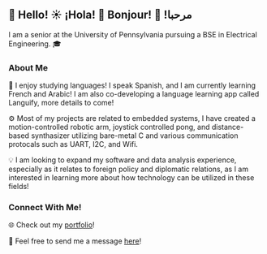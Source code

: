 ## 🗽 Hello! ☀️ ¡Hola! 🥐 Bonjour! 🌙 !مرحبا 

I am a senior at the University of Pennsylvania pursuing a BSE in Electrical Engineering. 🎓

### About Me

🔡 I enjoy studying languages! I speak Spanish, and I am currently learning French and Arabic! I am also co-developing a language learning app called Languify, more details to come!

⚙️ Most of my projects are related to embedded systems, I have created a motion-controlled robotic arm, joystick controlled pong, and distance-based synthasizer utilizing bare-metal C and various communication protocals such as UART, I2C, and Wifi. 

💡 I am looking to expand my software and data analysis experience, especially as it relates to foreign policy and diplomatic relations, as I am interested in learning more about how technology can be utilized in these fields!
 

### Connect With Me!

🌐 Check out my [portfolio](https://jsjha.com/index.html)!

📧 Feel free to send me a message [here](https://jsjha.com/contact.html)!

<!--
**jsjha/jsjha** is a ✨ _special_ ✨ repository because its `README.md` (this file) appears on your GitHub profile.

Here are some ideas to get you started:

- 🔭 
- 🌱 I’m currently learning ...
- 👯 I’m looking to collaborate on ...
- 🤔 I’m looking for help with ...
- 💬 Ask me about ...
- 📫 How to reach me: ...
- 😄 Pronouns: ...
- ⚡ Fun fact: ...
-->
